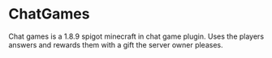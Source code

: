 # ChatGames
 Chat games is a 1.8.9 spigot minecraft in chat game plugin. Uses the players answers and rewards them with a gift the server owner pleases.
